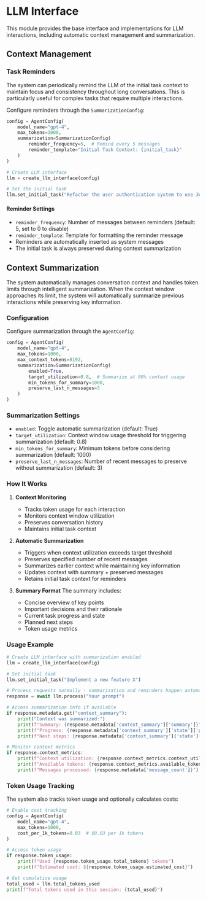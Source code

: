 # LLM Interface

This module provides the base interface and implementations for LLM interactions, including automatic context management and summarization.

## Context Management

### Task Reminders

The system can periodically remind the LLM of the initial task context to maintain focus and consistency throughout long conversations. This is particularly useful for complex tasks that require multiple interactions.

Configure reminders through the `SummarizationConfig`:

```python
config = AgentConfig(
    model_name="gpt-4",
    max_tokens=1000,
    summarization=SummarizationConfig(
        reminder_frequency=5,  # Remind every 5 messages
        reminder_template="Initial Task Context: {initial_task}"
    )
)

# Create LLM interface
llm = create_llm_interface(config)

# Set the initial task
llm.set_initial_task("Refactor the user authentication system to use JWT tokens")
```

#### Reminder Settings

- `reminder_frequency`: Number of messages between reminders (default: 5, set to 0 to disable)
- `reminder_template`: Template for formatting the reminder message
- Reminders are automatically inserted as system messages
- The initial task is always preserved during context summarization

## Context Summarization

The system automatically manages conversation context and handles token limits through intelligent summarization. When the context window approaches its limit, the system will automatically summarize previous interactions while preserving key information.

### Configuration

Configure summarization through the `AgentConfig`:

```python
config = AgentConfig(
    model_name="gpt-4",
    max_tokens=1000,
    max_context_tokens=8192,
    summarization=SummarizationConfig(
        enabled=True,
        target_utilization=0.8,  # Summarize at 80% context usage
        min_tokens_for_summary=1000,
        preserve_last_n_messages=3
    )
)
```

### Summarization Settings

- `enabled`: Toggle automatic summarization (default: True)
- `target_utilization`: Context window usage threshold for triggering summarization (default: 0.8)
- `min_tokens_for_summary`: Minimum tokens before considering summarization (default: 1000)
- `preserve_last_n_messages`: Number of recent messages to preserve without summarization (default: 3)

### How It Works

1. **Context Monitoring**
   - Tracks token usage for each interaction
   - Monitors context window utilization
   - Preserves conversation history
   - Maintains initial task context

2. **Automatic Summarization**
   - Triggers when context utilization exceeds target threshold
   - Preserves specified number of recent messages
   - Summarizes earlier context while maintaining key information
   - Updates context with summary + preserved messages
   - Retains initial task context for reminders

3. **Summary Format**
   The summary includes:
   - Concise overview of key points
   - Important decisions and their rationale
   - Current task progress and state
   - Planned next steps
   - Token usage metrics

### Usage Example

```python
# Create LLM interface with summarization enabled
llm = create_llm_interface(config)

# Set initial task
llm.set_initial_task("Implement a new feature X")

# Process requests normally - summarization and reminders happen automatically
response = await llm.process("Your prompt")

# Access summarization info if available
if response.metadata.get("context_summary"):
    print("Context was summarized:")
    print(f"Summary: {response.metadata['context_summary']['summary']}")
    print(f"Progress: {response.metadata['context_summary']['state']['progress']}")
    print(f"Next steps: {response.metadata['context_summary']['state']['next_steps']}")

# Monitor context metrics
if response.context_metrics:
    print(f"Context utilization: {response.context_metrics.context_utilization * 100:.1f}%")
    print(f"Available tokens: {response.context_metrics.available_tokens}")
    print(f"Messages processed: {response.metadata['message_count']}")
```

### Token Usage Tracking

The system also tracks token usage and optionally calculates costs:

```python
# Enable cost tracking
config = AgentConfig(
    model_name="gpt-4",
    max_tokens=1000,
    cost_per_1k_tokens=0.03  # $0.03 per 1k tokens
)

# Access token usage
if response.token_usage:
    print(f"Used {response.token_usage.total_tokens} tokens")
    print(f"Estimated cost: ${response.token_usage.estimated_cost}")

# Get cumulative usage
total_used = llm.total_tokens_used
print(f"Total tokens used in this session: {total_used}")
``` 